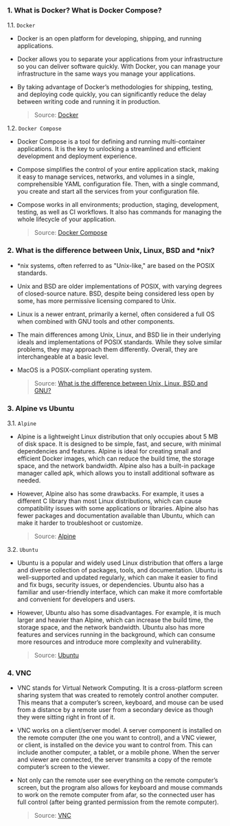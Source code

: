 ### 1. What is Docker? What is Docker Compose?

1.1. `Docker`
- Docker is an open platform for developing, shipping, and running applications.

- Docker allows you to separate your applications from your infrastructure so you can deliver software quickly. With Docker, you can manage your infrastructure in the same ways you manage your applications.

- By taking advantage of Docker’s methodologies for shipping, testing, and deploying code quickly, you can significantly reduce the delay between writing code and running it in production.

  > Source: [Docker](https://docs.docker.com/get-docker/)

1.2. `Docker Compose`

- Docker Compose is a tool for defining and running multi-container applications. It is the key to unlocking a streamlined and efficient development and deployment experience.

- Compose simplifies the control of your entire application stack, making it easy to manage services, networks, and volumes in a single, comprehensible YAML configuration file. Then, with a single command, you create and start all the services from your configuration file.

- Compose works in all environments; production, staging, development, testing, as well as CI workflows. It also has commands for managing the whole lifecycle of your application.

  > Source: [Docker Compose](https://docs.docker.com/compose/)

### 2. What is the difference between Unix, Linux, BSD and *nix? 

- *nix systems, often referred to as "Unix-like," are based on the POSIX standards.
- Unix and BSD are older implementations of POSIX, with varying degrees of closed-source nature. BSD, despite being considered less open by some, has more permissive licensing compared to Unix.
- Linux is a newer entrant, primarily a kernel, often considered a full OS when combined with GNU tools and other components.
- The main differences among Unix, Linux, and BSD lie in their underlying ideals and implementations of POSIX standards. While they solve similar problems, they may approach them differently. Overall, they are interchangeable at a basic level.
- MacOS is a POSIX-compliant operating system.

  > Source: [What is the difference between Unix, Linux, BSD and GNU?](https://unix.stackexchange.com/questions/104714/what-is-the-difference-between-unix-linux-bsd-and-gnu)

### 3. Alpine vs Ubuntu
3.1. `Alpine`

- Alpine is a lightweight Linux distribution that only occupies about 5 MB of disk space. It is designed to be simple, fast, and secure, with minimal dependencies and features. Alpine is ideal for creating small and efficient Docker images, which can reduce the build time, the storage space, and the network bandwidth. Alpine also has a built-in package manager called apk, which allows you to install additional software as needed.
- However, Alpine also has some drawbacks. For example, it uses a different C library than most Linux distributions, which can cause compatibility issues with some applications or libraries. Alpine also has fewer packages and documentation available than Ubuntu, which can make it harder to troubleshoot or customize.

  > Source: [Alpine](https://www.linkedin.com/advice/0/how-do-you-scale-deploy-docker-alpine-ubuntu-containers)

3.2. `Ubuntu`

- Ubuntu is a popular and widely used Linux distribution that offers a large and diverse collection of packages, tools, and documentation. Ubuntu is well-supported and updated regularly, which can make it easier to find and fix bugs, security issues, or dependencies. Ubuntu also has a familiar and user-friendly interface, which can make it more comfortable and convenient for developers and users.
- However, Ubuntu also has some disadvantages. For example, it is much larger and heavier than Alpine, which can increase the build time, the storage space, and the network bandwidth. Ubuntu also has more features and services running in the background, which can consume more resources and introduce more complexity and vulnerability.

  > Source: [Ubuntu](https://www.linkedin.com/advice/0/how-do-you-scale-deploy-docker-alpine-ubuntu-containers)

### 4. VNC

- VNC stands for Virtual Network Computing. It is a cross-platform screen sharing system that was created to remotely control another computer. This means that a computer’s screen, keyboard, and mouse can be used from a distance by a remote user from a secondary device as though they were sitting right in front of it.   

- VNC works on a client/server model. A server component is installed on the remote computer (the one you want to control), and a VNC viewer, or client, is installed on the device you want to control from. This can include another computer, a tablet, or a mobile phone. When the server and viewer are connected, the server transmits a copy of the remote computer’s screen to the viewer.

- Not only can the remote user see everything on the remote computer’s screen, but the program also allows for keyboard and mouse commands to work on the remote computer from afar, so the connected user has full control (after being granted permission from the remote computer).

  > Source: [VNC](https://discover.realvnc.com/what-is-vnc-remote-access-technology)

